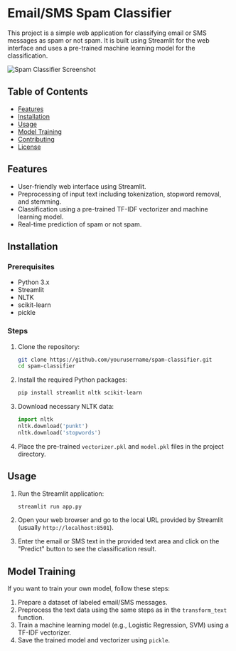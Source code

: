 # Email/SMS Spam Classifier

This project is a simple web application for classifying email or SMS messages as spam or not spam. It is built using Streamlit for the web interface and uses a pre-trained machine learning model for the classification.

![Spam Classifier Screenshot](Screenshot_2024-06-30_141219.png)


## Table of Contents

- [Features](#features)
- [Installation](#installation)
- [Usage](#usage)
- [Model Training](#model-training)
- [Contributing](#contributing)
- [License](#license)

## Features

- User-friendly web interface using Streamlit.
- Preprocessing of input text including tokenization, stopword removal, and stemming.
- Classification using a pre-trained TF-IDF vectorizer and machine learning model.
- Real-time prediction of spam or not spam.

## Installation

### Prerequisites

- Python 3.x
- Streamlit
- NLTK
- scikit-learn
- pickle

### Steps

1. Clone the repository:
    ```bash
    git clone https://github.com/yourusername/spam-classifier.git
    cd spam-classifier
    ```

2. Install the required Python packages:
    ```bash
    pip install streamlit nltk scikit-learn
    ```

3. Download necessary NLTK data:
    ```python
    import nltk
    nltk.download('punkt')
    nltk.download('stopwords')
    ```

4. Place the pre-trained `vectorizer.pkl` and `model.pkl` files in the project directory.

## Usage

1. Run the Streamlit application:
    ```bash
    streamlit run app.py
    ```

2. Open your web browser and go to the local URL provided by Streamlit (usually `http://localhost:8501`).

3. Enter the email or SMS text in the provided text area and click on the "Predict" button to see the classification result.

## Model Training

If you want to train your own model, follow these steps:

1. Prepare a dataset of labeled email/SMS messages.
2. Preprocess the text data using the same steps as in the `transform_text` function.
3. Train a machine learning model (e.g., Logistic Regression, SVM) using a TF-IDF vectorizer.
4. Save the trained model and vectorizer using `pickle`.


